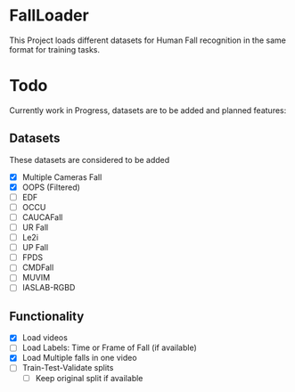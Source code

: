 # FallLoader
This Project loads different datasets for Human Fall recognition in the same format for training tasks.

# Todo
Currently work in Progress, datasets are to be added and planned features: 
## Datasets
These datasets are considered to be added
- [x] Multiple Cameras Fall 
- [x] OOPS (Filtered)
- [ ] EDF
- [ ] OCCU
- [ ] CAUCAFall
- [ ] UR Fall
- [ ] Le2i
- [ ] UP Fall
- [ ] FPDS
- [ ] CMDFall
- [ ] MUVIM
- [ ] IASLAB-RGBD

## Functionality
- [x] Load videos
- [ ] Load Labels: Time or Frame of Fall (if available)
- [x] Load Multiple falls in one video
- [ ] Train-Test-Validate splits
    - [ ] Keep original split if available